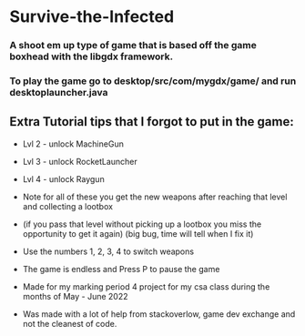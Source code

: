 # Survive-the-Infected
### A shoot em up type of game that is based off the game boxhead with the libgdx framework.
### To play the game go to desktop/src/com/mygdx/game/ and run desktoplauncher.java

## Extra Tutorial tips that I forgot to put in the game:

- Lvl 2 - unlock MachineGun
- Lvl 3 - unlock RocketLauncher
- Lvl 4 - unlock Raygun
- Note for all of these you get the new weapons after reaching that level and collecting a lootbox
- (if you pass that level without picking up a lootbox you miss the opportunity to get it again) (big bug, time will tell when I fix it)

- Use the numbers 1, 2, 3, 4 to switch weapons
- The game is endless and Press P to pause the game

- Made for my marking period 4 project for my csa class during the months of May - June 2022
- Was made with a lot of help from stackoverlow, game dev exchange and not the cleanest of code.
